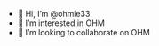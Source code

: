- 👋 Hi, I’m @ohmie33
- 👀 I’m interested in OHM
- 💞️ I’m looking to collaborate on OHM

<!---
ohmie33/ohmie33 is a ✨ special ✨ repository because its `README.md` (this file) appears on your GitHub profile.
You can click the Preview link to take a look at your changes.
--->
